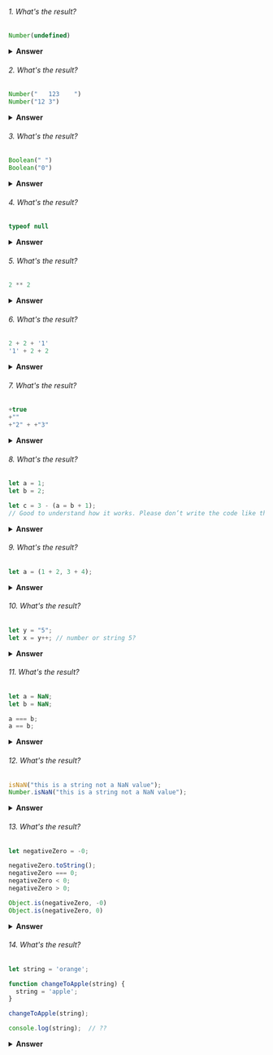 ###### 1. What's the result?

```javascript
Number(undefined)
```
<details><summary><b>Answer</b></summary>
<p>
  
  NaN
</p>
</details>

###### 2. What's the result?

```javascript
Number("   123    ")
Number("12 3")
```
<details><summary><b>Answer</b></summary>
<p>
  
  123,
  NaN (only whitespace from the start and end are removed)
</p>
</details>

###### 3. What's the result?

```javascript
Boolean(" ")
Boolean("0")
```
<details><summary><b>Answer</b></summary>
<p>
  
  true,
  true
  
  Only values that are intuitively “empty”, like 0, "", null, undefined, and NaN, become false.
</p>
</details>

###### 4. What's the result?

```javascript
typeof null
```
<details><summary><b>Answer</b></summary>
<p>
  
  object
  
  That’s an officially recognized error in typeof behavior, coming from the early days of JavaScript and kept for compatibility.
  
  Definitely, null is not an object. It is a special value with a separate type of its own.
</p>
</details>

###### 5. What's the result?

```javascript
2 ** 2
```
<details><summary><b>Answer</b></summary>
<p>
  
  2² = 4
</p>
</details>

###### 6. What's the result?

```javascript
2 + 2 + '1'
'1' + 2 + 2
```
<details><summary><b>Answer</b></summary>
<p>
  
  4 + '1' >> '41'
  
 '12' + 2 >> '122'
</p>
</details>

###### 7. What's the result?

```javascript
+true
+""
+"2" + +"3"
```
<details><summary><b>Answer</b></summary>
<p>
  
  1,
  0,
  5
  
  The plus + exists in two forms: the binary and the unary form.
  
  The unary plus doesn’t do anything to numbers. But if the operand is not a number, the unary plus converts it into a number.
</p>
</details>

###### 8. What's the result?

```javascript
let a = 1;
let b = 2;

let c = 3 - (a = b + 1);  
// Good to understand how it works. Please don’t write the code like that. 
```
<details><summary><b>Answer</b></summary>
<p>
  
  0
  
  All operators in JavaScript return a value. That’s obvious for + and -, but also true for =
  
  The call x = value writes the value into x and then returns it.
</p>
</details>

###### 9. What's the result?

```javascript
let a = (1 + 2, 3 + 4);
```
<details><summary><b>Answer</b></summary>
<p>
  
  a = 7
  
  The comma operator allows us to evaluate several expressions, dividing them with a comma ,. 
  Each of them is evaluated but only the result of the last one is returned.
  
  Why do we need an operator that throws away everything except the last expression?

  Sometimes, people use it in more complex constructs to put several actions in one line.

  For example:

  ```javascript
  // three operations in one line
  for (a = 1, b = 3, c = a * b; a < 10; a++) {
   ...
  }
  // doesn't improve code readability so we should think well before using this.
  ```
</p>
</details>
    
    
###### 10. What's the result?

```javascript
let y = "5";
let x = y++; // number or string 5?
```
<details><summary><b>Answer</b></summary>
<p>
  
  number 5
  
  JavaScript first coerces the string to a number then assigns the value to the variable x and then increments the value.
</p>
</details>

###### 11. What's the result?

```javascript
let a = NaN;
let b = NaN;

a === b;
a == b;
```
<details><summary><b>Answer</b></summary>
<p>
  
  false, false
  
  NaN is the only value in JavaScript that is not equal to itself. So we can check for a NaN value by checking if the value is equal to itself.
  According to IEEE standard NaN is not equal to NaN.
</p>
</details>

###### 12. What's the result?

```javascript
isNaN("this is a string not a NaN value");
Number.isNaN("this is a string not a NaN value");
```
<details><summary><b>Answer</b></summary>
<p>
  
  true, false
  
  isNaN tries to coerces the value into a Number before checking if it's a NaN value. This issue has been fixed in Number.isNaN().
</p>
</details>

###### 13. What's the result?

```javascript
let negativeZero = -0;

negativeZero.toString();
negativeZero === 0;
negativeZero < 0;
negativeZero > 0;

Object.is(negativeZero, -0)
Object.is(negativeZero, 0)
```
<details><summary><b>Answer</b></summary>
<p>
  
  "0", true, false, false
  
  When we try to use these operations we get some unexpected behaviour because language developers decided negative zero isn't needed.
  
  true, false
  This was fixed in Object.is() method.
  
  Use case of -0: To show direction when something is stationary 
</p>
</details>

###### 14. What's the result?

```javascript
let string = 'orange';

function changeToApple(string) {
  string = 'apple';
}

changeToApple(string);

console.log(string);  // ??
```
<details><summary><b>Answer</b></summary>
<p>
  orange
</p>
</details>
